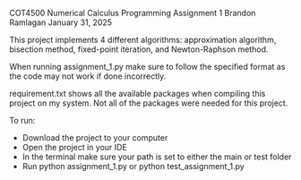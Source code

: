 COT4500 Numerical Calculus
Programming Assignment 1
Brandon Ramlagan
January 31, 2025

This project implements 4 different algorithms: approximation algorithm, bisection method, fixed-point iteration, and Newton-Raphson method. 

When running assignment_1.py make sure to follow the specified format as the code may not work if done incorrectly. 

requirement.txt shows all the available packages when compiling this project on my system. Not all of the packages were needed for this project.

To run:
- Download the project to your computer
- Open the project in your IDE
- In the terminal make sure your path is set to either the main or test folder
- Run python assignment_1.py or python test_assignment_1.py
